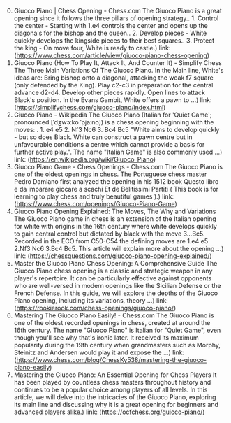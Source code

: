 ---
---
0. Giuoco Piano | Chess Opening - Chess.com
The Giuoco Piano is a great opening since it follows the three pillars of opening strategy.. 1. Control the center - Starting with 1.e4 controls the center and opens up the diagonals for the bishop and the queen.. 2. Develop pieces - White quickly develops the kingside pieces to their best squares.. 3. Protect the king - On move four, White is ready to castle.)
link: (https://www.chess.com/article/view/giuoco-piano-chess-opening)
1. Giuoco Piano (How To Play It, Attack It, And Counter It) - Simplify Chess
The Three Main Variations Of The Giuoco Piano. In the Main line, White's ideas are: Bring bishop onto a diagonal, attacking the weak f7 square (only defended by the King). Play c2-c3 in preparation for the central advance d2-d4. Develop other pieces rapidly. Open lines to attack Black's position. In the Evans Gambit, White offers a pawn to ...)
link: (https://simplifychess.com/giuoco-piano/index.html)
2. Giuoco Piano - Wikipedia
The Giuoco Piano (Italian for 'Quiet Game'; pronounced [ˈdʒwɔːko ˈpjaːno]) is a chess opening beginning with the moves: . 1. e4 e5 2. Nf3 Nc6 3. Bc4 Bc5 "White aims to develop quickly - but so does Black. White can construct a pawn centre but in unfavourable conditions a centre which cannot provide a basis for further active play.". The name "Italian Game" is also commonly used ...)
link: (https://en.wikipedia.org/wiki/Giuoco_Piano)
3. Giuoco Piano Game - Chess Openings - Chess.com
The Giuoco Piano is one of the oldest openings in chess. The Portuguese chess master Pedro Damiano first analyzed the opening in his 1512 book Questo libro e da imparare giocare a scachi Et de Belitissimi Partiti ( This book is for learning to play chess and truly beautiful games ).)
link: (https://www.chess.com/openings/Giuoco-Piano-Game)
4. Giuoco Piano Opening Explained: The Moves, The Why and Variations
The Giuoco Piano game in chess is an extension of the Italian opening for white with origins in the 16th century where white develops quickly to gain central control but dictated by black with the move 3…Bc5. Recorded in the ECO from C50-C54 the defining moves are 1.e4 e5 2.Nf3 Nc6 3.Bc4 Bc5. This article will explain more about the opening ...)
link: (https://chessquestions.com/giuoco-piano-opening-explained/)
5. Master the Giuoco Piano Chess Opening: A Comprehensive Guide
The Giuoco Piano chess opening is a classic and strategic weapon in any player's repertoire. It can be particularly effective against opponents who are well-versed in modern openings like the Sicilian Defense or the French Defense. In this guide, we will explore the depths of the Giuoco Piano opening, including its variations, theory ...)
link: (https://rookierook.com/chess-openings/giuoco-piano/)
6. Mastering The Giuoco Piano Easily! - Chess.com
The Giuoco Piano is one of the oldest recorded openings in chess, created at around the 16th century. The name "Giuoco Piano" is Italian for "Quiet Game", even though you'll see why that's ironic later. It received its maximum popularity during the 19th century when grandmasters such as Morphy, Steinitz and Andersen would play it and expose the ...)
link: (https://www.chess.com/blog/ChessKy538/mastering-the-giuoco-piano-easily)
7. Mastering the Giuoco Piano: An Essential Opening for Chess Players
It has been played by countless chess masters throughout history and continues to be a popular choice among players of all levels. In this article, we will delve into the intricacies of the Giuoco Piano, exploring its main line and discussing why it is a great opening for beginners and advanced players alike.)
link: (https://ocfchess.org/guicco-piano/)
